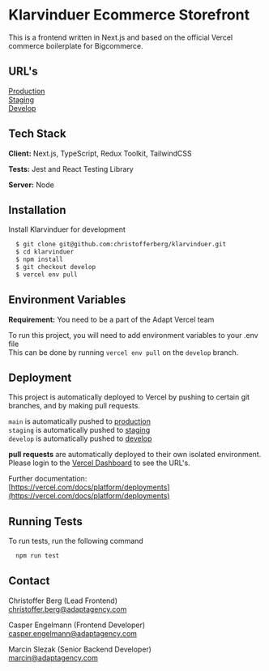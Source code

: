 
# Klarvinduer Ecommerce Storefront

This is a frontend written in Next.js and based on the official Vercel commerce boilerplate for Bigcommerce. 


## URL's

[Production](https://kv-prod.vercel.app/)  
[Staging](https://kv-staging.vercel.app/)  
[Develop](https://kv-develop.vercel.app/)

  
## Tech Stack

**Client:** Next.js, TypeScript, Redux Toolkit, TailwindCSS

**Tests:** Jest and React Testing Library

**Server:** Node

  
## Installation 

Install Klarvinduer for development

```bash 
  $ git clone git@github.com:christofferberg/klarvinduer.git
  $ cd klarvinduer
  $ npm install
  $ git checkout develop
  $ vercel env pull
```


## Environment Variables

**Requirement:**  You need to be a part of the Adapt Vercel team

To run this project, you will need to add environment variables to your .env file  
This can be done by running `vercel env pull` on the `develop` branch. 

  
## Deployment

This project is automatically deployed to Vercel by pushing to certain git branches, and by making pull requests. 

`main` is automatically pushed to [production](https://kv-prod.vercel.app/)  
`staging` is automatically pushed to [staging](https://kv-staging.vercel.app/)  
`develop` is automatically pushed to [develop](https://kv-develop.vercel.app/)

**pull requests** are automatically deployed to their own isolated environment.   
Please login to the [Vercel Dashboard](https://vercel.com/dashboard) to see the URL's. 


Further documentation:  
[https://vercel.com/docs/platform/deployments](https://vercel.com/docs/platform/deployments)
  

## Running Tests

To run tests, run the following command

```bash
  npm run test
```

  
## Contact

Christoffer Berg (Lead Frontend)  
[christoffer.berg@adaptagency.com](https://www.github.com/christofferberg)

Casper Engelmann (Frontend Developer)  
[casper.engelmann@adaptagency.com](https://www.github.com/casperengl)

Marcin Slezak (Senior Backend Developer)  
[marcin@adaptagency.com](https://www.github.com/marsdk)
  
